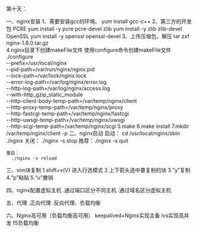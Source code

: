 第十天：

一、nginx安装
    1、需要安装gcc的环境。
       yum install gcc-c++
    2、第三方的开发包
       PCRE
       yum install -y pcre pcre-devel
       zlib
       yum install -y zlib zlib-devel
       OpenSSL
       yum install -y openssl openssl-devel
    3、上传压缩包，解压
       tar zxf nginx-1.8.0.tar.gz   
    4.nginx目录下创建makeFile文件
    使用configure命令创建makeFile文件
        ./configure \
        --prefix=/usr/local/nginx \
        --pid-path=/var/run/nginx/nginx.pid \
        --lock-path=/var/lock/nginx.lock \
        --error-log-path=/var/log/nginx/error.log \
        --http-log-path=/var/log/nginx/access.log \
        --with-http_gzip_static_module \
        --http-client-body-temp-path=/var/temp/nginx/client \
        --http-proxy-temp-path=/var/temp/nginx/proxy \
        --http-fastcgi-temp-path=/var/temp/nginx/fastcgi \
        --http-uwsgi-temp-path=/var/temp/nginx/uwsgi \
        --http-scgi-temp-path=/var/temp/nginx/scgi
      5.make
      6.make install
      7.mkdir /var/temp/nginx/client -p
二、nginx启动
    启动：
      cd /usr/local/nginx/sbin
      ./nginx
    关闭：
      ./nginx -s stop
    推荐：./nginx -s quit

    重启：
      ./nginx -s reload

三、vim块复制
    1.shift+v(V) 进入行选模式
    2.上下箭头选中要复制的块
    3.“y”复制
    4.“p”粘贴
    5.“u”撤销

 四、nginx配置虚拟主机
    .通过端口区分不同主机
    .通过域名区分虚拟主机

 五、代理
    .正向代理
    .反向代理、负载均衡

  六、Nginx高可用（负载均衡高可用）
     keepalived+Nginx实现主备
     lvs实现高并发
     f5负载均衡

